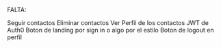 FALTA:

Seguir contactos
Eliminar contactos
Ver Perfil de los contactos
JWT de Auth0
Boton de landing por sign in o algo por el estilo
Boton de logout en perfil
